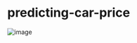 # predicting-car-price

![image](https://github.com/anwesapal/predicting-car-price/assets/125749544/eb9351bb-bda8-458e-b97f-2c7048b43358)
